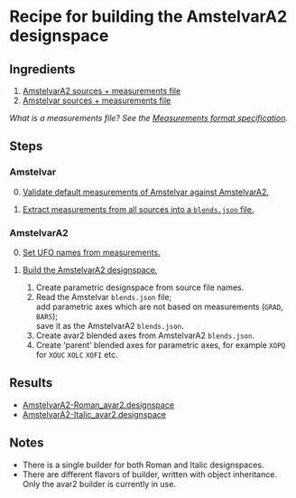 Recipe for building the AmstelvarA2 designspace
===============================================


Ingredients
-----------

1. [AmstelvarA2 sources + measurements file](http://github.com/googlefonts/amstelvar-avar2)
2. [Amstelvar sources + measurements file](http://github.com/gferreira/amstelvar)

*What is a measurements file? See the [Measurements format specification](http://gferreira.github.io/xTools4/reference/measurements-format/).*


Steps
-----

### Amstelvar

0. [Validate default measurements of Amstelvar against AmstelvarA2.](http://github.com/gferreira/amstelvar/blob/main/validate-measurements.py)

1. [Extract measurements from all sources into a `blends.json` file.](http://github.com/gferreira/amstelvar/blob/main/extract-measurements.py)

### AmstelvarA2

0. [Set UFO names from measurements.](http://github.com/googlefonts/amstelvar-avar2/blob/main/Tools/production/set-names-from-measurements.py)

1. [Build the AmstelvarA2 designspace.](http://github.com/googlefonts/amstelvar-avar2/blob/main/Tools/build.py)
   1. Create parametric designspace from source file names.
   2. Read the Amstelvar `blends.json` file;  
      add parametric axes which are not based on measurements (`GRAD`, `BARS`);  
      save it as the AmstelvarA2 `blends.json`.
   3. Create avar2 blended axes from AmstelvarA2 `blends.json`.
   4. Create ‘parent’ blended axes for parametric axes, for example `XOPQ` for `XOUC` `XOLC` `XOFI` etc.


Results
-------

- [AmstelvarA2-Roman_avar2.designspace](http://github.com/googlefonts/amstelvar-avar2/blob/main/Sources/Roman/AmstelvarA2-Roman_avar2.designspace)
- [AmstelvarA2-Italic_avar2.designspace](http://github.com/googlefonts/amstelvar-avar2/blob/main/Sources/Italic/AmstelvarA2-Italic_avar2.designspace)


Notes
-----

- There is a single builder for both Roman and Italic designspaces.
- There are different flavors of builder, written with object inheritance. Only the avar2 builder is currently in use. 
